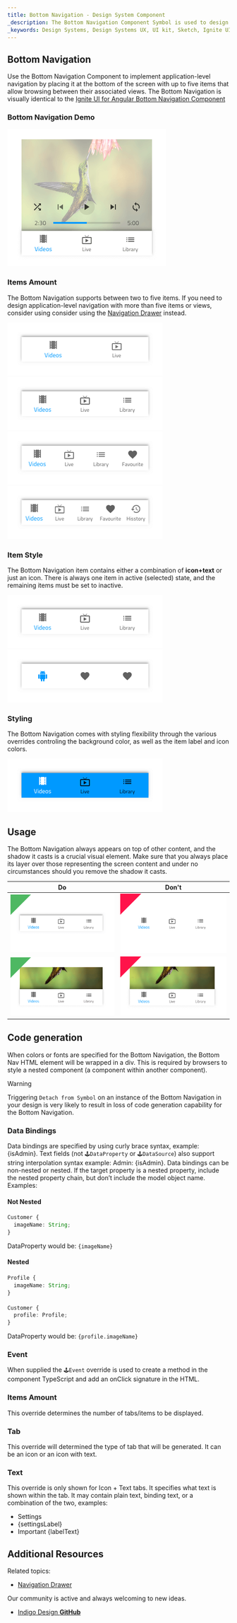 ```yaml
---
title: Bottom Navigation - Design System Component
_description: The Bottom Navigation Component Symbol is used to design simple application-level navigation. 
_keywords: Design Systems, Design Systems UX, UI kit, Sketch, Ignite UI for Angular, Sketch to Angular, Sketch to Angular, Angular, Angular Design System, Export code from Sketch, Design Kits for Angular, Sketch HTML, Sketch to HTML, Sketch UI kits
---
```


## Bottom Navigation

Use the Bottom Navigation Component to implement application-level navigation by placing it at the bottom of the screen with up to five items that allow browsing between their associated views. The Bottom Navigation is visually identical to the [Ignite UI for Angular Bottom Navigation Component](https://www.infragistics.com/products/ignite-ui-angular/angular/components/tabbar.html)

### Bottom Navigation Demo

<img src="../images/bottom-nav_demo.png" srcset="../images/bottom-nav_demo@2x.png 2x" />

### Items Amount

The Bottom Navigation supports between two to five items. If you need to design application-level navigation with more than five items or views, consider using consider using the [Navigation Drawer](nav-drawer.md) instead.

<img src="../images/bottom-nav_items2.png" srcset="../images/bottom-nav_items2@2x.png 2x" />
<img src="../images/bottom-nav_items3.png" srcset="../images/bottom-nav_items3@2x.png 2x" />
<img src="../images/bottom-nav_items4.png" srcset="../images/bottom-nav_items4@2x.png 2x" />
<img src="../images/bottom-nav_items5.png" srcset="../images/bottom-nav_items5@2x.png 2x" />

### Item Style

The Bottom Navigation item contains either a combination of **icon+text** or just an icon. There is always one item in active (selected) state, and the remaining items must be set to inactive.

<img src="../images/bottom-nav_icon&text.png" srcset="../images/bottom-nav_icon&text@2x.png 2x" />
<img src="../images/bottom-nav_icon.png" srcset="../images/bottom-nav_icon@2x.png 2x" />

### Styling

The Bottom Navigation comes with styling flexibility through the various overrides controling the background color, as well as the item label and icon colors.

<img src="../images/bottom-nav_styling.png" srcset="../images/bottom-nav_styling@2x.png 2x" />

## Usage

The Bottom Navigation always appears on top of other content, and the shadow it casts is a crucial visual element. Make sure that you always place its layer over those representing the screen content and under no circumstances should you remove the shadow it casts.

| Do                                | Don't                               |
| --------------------------------- | ----------------------------------- |
| <img src="../images/bottom-nav_do1.png" srcset="../images/bottom-nav_do1@2x.png 2x" /> | <img src="../images/bottom-nav_dont1.png" srcset="../images/bottom-nav_dont1@2x.png 2x" /> |
| <img src="../images/bottom-nav_do2.png" srcset="../images/bottom-nav_do2@2x.png 2x" /> | <img src="../images/bottom-nav_dont2.png" srcset="../images/bottom-nav_dont2@2x.png 2x" /> |

## Code generation

When colors or fonts are specified for the Bottom Navigation, the Bottom Nav HTML element will be wrapped in a div. This is required by browsers to style a nested component (a component within another component).

> [!WARNING]
> Triggering `Detach from Symbol` on an instance of the Bottom Navigation in your design is very likely to result in loss of code generation capability for the Bottom Navigation.

### Data Bindings

Data bindings are specified by using curly brace syntax, example: {isAdmin}. Text fields (not `🕹️DataProperty` or `🕹️DataSource`) also support string interpolation syntax example:  Admin: {isAdmin}. Data bindings can be non-nested or nested. If the target property is a nested property, include the nested property chain, but don’t include the model object name. Examples:

#### Not Nested

```typescript
Customer {
  imageName: String;
} 
```

DataProperty would be: `{imageName}`

#### Nested

```typescript
Profile {
  imageName: String; 
} 

Customer {
  profile: Profile;
}
```

DataProperty would be: `{profile.imageName}`

### Event

When supplied the `🕹️Event` override is used to create a method in the component TypeScript and add an onClick signature in the HTML.

### Items Amount

This override determines the number of tabs/items to be displayed.

### Tab

This override will determined the type of tab that will be generated.  It can be an icon or an icon with text. 

### Text

This override is only shown for Icon + Text tabs.  It specifies what text is shown within the tab.  It may contain plain text, binding text, or a combination of the two, examples: 

* Settings
* {settingsLabel}
* Important {labelText}

## Additional Resources

Related topics:

- [Navigation Drawer](nav-drawer.md)
  <div class="divider--half"></div>

Our community is active and always welcoming to new ideas.

- [Indigo Design **GitHub**](https://github.com/IgniteUI/design-system-docfx)
